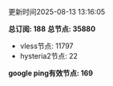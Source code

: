 更新时间2025-08-13 13:16:05

**总订阅: 188**
**总节点: 35880**
- vless节点: 11797
- hysteria2节点: 22

**google ping有效节点: 169**

